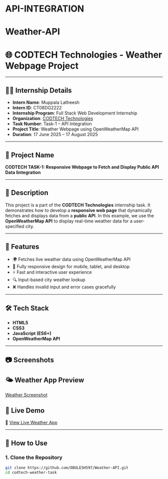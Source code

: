 # API-INTEGRATION
# Weather-API
# 🌐 CODTECH Technologies - Weather Webpage Project
---

## 👨‍💻 Internship Details

- **Intern Name**: Muppala Latheesh
- **Intern ID**: CT08DG2222  
- **Internship Program**: Full Stack Web Development Internship  
- **Organization**: [CODTECH Technologies](https://codtech.in)  
- **Task Number**: Task-1 – API Integration  
- **Project Title**: Weather Webpage using OpenWeatherMap API  
- **Duration**: 17 June 2025 – 17 August 2025 

---



## 📌 Project Name
**CODTECH TASK-1: Responsive Webpage to Fetch and Display Public API Data Iintegration**

---

## 🧾 Description

This project is a part of the **CODTECH Technologies** internship task. It demonstrates how to develop a **responsive web page** that dynamically fetches and displays data from a **public API**. In this example, we use the **OpenWeatherMap API** to display real-time weather data for a user-specified city.

---

## 🚀 Features

- 🌍 Fetches live weather data using OpenWeatherMap API  
- 📱 Fully responsive design for mobile, tablet, and desktop  
- ⚡ Fast and interactive user experience  
- 🔍 Input-based city weather lookup  
- ❌ Handles invalid input and error cases gracefully

---
   
## 🛠 Tech Stack

- **HTML5**  
- **CSS3**  
- **JavaScript (ES6+)**  
- **OpenWeatherMap API**

---

## 📷 Screenshots

## 🌤️ Weather App Preview

[Weather Screenshot](.TASK-!/image.png)

## 🚀 Live Demo

🔗 [View Live Weather App](https://obulesu-weatherapp.netlify.app)


---

## 🔑 How to Use

### 1. Clone the Repository

```bash
git clone https://github.com/OBULESH597/Weather-API.git
cd codtech-weather-task
